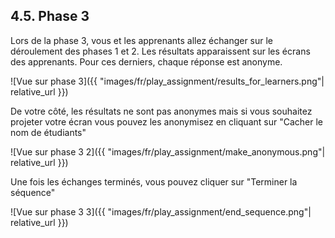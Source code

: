 ## 4.5. Phase 3

Lors de la phase 3, vous et les apprenants allez échanger sur le déroulement des phases 1 et 2. Les résultats apparaissent sur les écrans des apprenants. Pour ces derniers, chaque réponse est anonyme.

![Vue sur phase 3]({{ "images/fr/play_assignment/results_for_learners.png"| relative_url }})

De votre côté, les résultats ne sont pas anonymes mais si vous souhaitez projeter votre écran vous pouvez les anonymisez en cliquant sur "Cacher le nom de étudiants"

![Vue sur phase 3 2]({{ "images/fr/play_assignment/make_anonymous.png"| relative_url }})

Une fois les échanges terminés, vous pouvez cliquer sur "Terminer la séquence"

![Vue sur phase 3 3]({{ "images/fr/play_assignment/end_sequence.png"| relative_url }})

